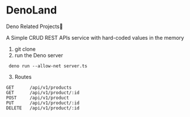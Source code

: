 # DenoLand

Deno Related Projects🦕

A Simple CRUD REST APIs service with hard-coded values in the memory

1. git clone 
2. run the Deno server 
```
 deno run --allow-net server.ts
```
3. Routes
```
GET      /api/v1/products
GET      /api/v1/product/:id
POST     /api/v1/product
PUT      /api/v1/product/:id
DELETE   /api/v1/product/:id
```
